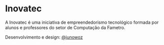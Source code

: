 # Inovatec

A Inovatec é uma iniciativa de empreendedorismo tecnológico formada por alunos e professores do setor de Computação da Fametro.

Desenvolvimento e design: [@junowoz](https://junowoz.github.io/portfolio/)
